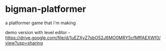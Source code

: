 # bigman-platformer
 a platformer game that i'm making

demo version with level editor - https://drive.google.com/file/d/1uEZXyZ7sbO52J6MO0MRY5cfMffAEXWf0/view?usp=sharing
